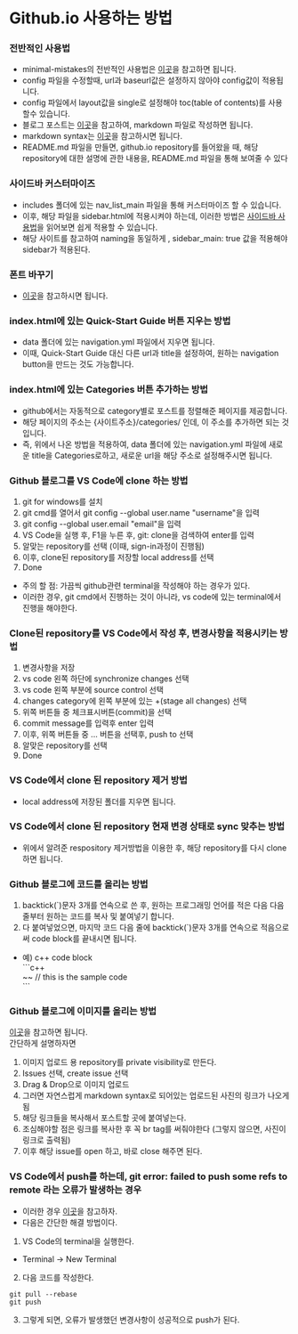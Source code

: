# Github.io 사용하는 방법

### 전반적인 사용법
- minimal-mistakes의 전반적인 사용법은 [이곳](https://mmistakes.github.io/minimal-mistakes/docs/quick-start-guide/)을 참고하면 됩니다.
- config 파일을 수정할때, url과 baseurl값은 설정하지 않아야 config값이 적용됩니다.
- config 파일에서 layout값을 single로 설정해야 toc(table of contents)를 사용할수 있습니다.
- 블로그 포스트는 [이곳](https://ansohxxn.github.io/blog/posting/)을 참고하여, markdown 파일로 작성하면 됩니다.
- markdown syntax는 [이곳](https://www.markdownguide.org/basic-syntax/)을 참고하시면 됩니다.
- README.md 파일을 만들면, github.io repository를 들어왔을 때, 해당 repository에 대한 설명에 관한 내용을, README.md 파일을 통해 보여줄 수 있다
 
 
### 사이드바 커스터마이즈
- includes 폴더에 있는 nav_list_main 파일을 통해 커스터마이즈 할 수 있습니다.
- 이후, 해당 파일을 sidebar.html에 적용시켜야 하는데, 이러한 방법은 [사이드바 사용법](https://ansohxxn.github.io/blog/category/)을 읽어보면 쉽게 적용할 수 있습니다.
- 해당 사이트를 참고하여 naming을 동일하게 , sidebar_main: true 값을 적용해야 sidebar가 적용된다.


### 폰트 바꾸기
- [이곳](https://oilmlio.com/blog/Change-the-GitHub-Blog-Font-RIDIBatang/)을 참고하시면 됩니다.


### index.html에 있는 Quick-Start Guide 버튼 지우는 방법
- data 폴더에 있는 navigation.yml 파일에서 지우면 됩니다.
- 이때, Quick-Start Guide 대신 다른 url과 title을 설정하여, 원하는 navigation button을 만드는 것도 가능합니다.


### index.html에 있는 Categories 버튼 추가하는 방법
- github에서는 자동적으로 category별로 포스트를 정렬해준 페이지를 제공합니다.
- 해당 페이지의 주소는 {사이트주소}/categories/ 인데, 이 주소를 추가하면 되는 것입니다.
- 즉, 위에서 나온 방법을 적용하여, data 폴더에 있는 navigation.yml 파일에 새로운 title을 Categories로하고, 새로운 url을 해당 주소로 설정해주시면 됩니다.


### Github 블로그를 VS Code에 clone 하는 방법
1. git for windows를 설치
2. git cmd를 열어서 git config --global user.name "username"을 입력
3. git config --global user.email "email"을 입력
4. VS Code을 실행 후, F1을 누른 후, git: clone을 검색하여 enter를 입력
5. 알맞는 repository를 선택 (이때, sign-in과정이 진행됨)
6. 이후, clone된 repository를 저장할 local address를 선택
7. Done
- 주의 할 점: 가끔씩 github관련 terminal을 작성해야 하는 경우가 있다.
- 이러한 경우, git cmd에서 진행하는 것이 아니라, vs code에 있는 terminal에서 진행을 해야한다.

### Clone된 repository를 VS Code에서 작성 후, 변경사항을 적용시키는 방법
1. 변경사항을 저장
2. vs code 왼쪽 하단에 synchronize changes 선택
3. vs code 왼쪽 부분에 source control 선택
4. changes category에 왼쪽 부분에 있는 +(stage all changes) 선택
5. 위쪽 버튼들 중 체크표시버튼(commit)을 선택
6. commit message를 입력후 enter 입력
7. 이후, 위쪽 버튼들 중 ... 버튼을 선택후, push to 선택
8. 알맞은 repository를 선택
9. Done

### VS Code에서 clone 된 repository 제거 방법
- local address에 저장된 폴더를 지우면 됩니다. 

### VS Code에서 clone 된 repository 현재 변경 상태로 sync 맞추는 방법
- 위에서 알려준 respository 제거방법을 이용한 후, 해당 repository를 다시 clone하면 됩니다.

### Github 블로그에 코드를 올리는 방법
1. backtick(\`)문자 3개를 연속으로 쓴 후, 원하는 프로그래밍 언어를 적은 다음 다음 줄부터 원하는 코드를 복사 및 붙여넣기 합니다.
2. 다 붙여넣었으면, 마지막 코드 다음 줄에 backtick(\`)문자 3개를 연속으로 적음으로써 code block를 끝내시면 됩니다.
- 예) c++ code block <br>
\`\`\`c++ <br>
~~ // this is the sample code <br>
\`\`\` <br>

### Github 블로그에 이미지를 올리는 방법
[이곳](https://ahribori.com/article/5a03bcfd6c9eef13d882e29a)을 참고하면 됩니다. <br>
간단하게 설명하자면 <br>
1. 이미지 업로드 용 repository를 private visibility로 만든다.
2. Issues 선택, create issue 선택
3. Drag & Drop으로 이미지 업로드
4. 그러면 자연스럽게 markdown syntax로 되어있는 업로드된 사진의 링크가 나오게됨
5. 해당 링크들을 복사해서 포스트할 곳에 붙여넣는다.
6. 조심해야할 점은 링크를 복사한 후 꼭 br tag를 써줘야한다 (그렇지 않으면, 사진이 링크로 출력됨)
7. 이후 해당 issue를 open 하고, 바로 close 해주면 된다.

### VS Code에서 push를 하는데, git error: failed to push some refs to remote 라는 오류가 발생하는 경우
- 이러한 경우 [이곳](https://stackoverflow.com/questions/24114676/git-error-failed-to-push-some-refs-to-remote)을 참고하자.
- 다음은 간단한 해결 방법이다.
1. VS Code의 terminal을 실행한다. 
 - Terminal -> New Terminal
2. 다음 코드를 작성한다.
 ```
git pull --rebase
git push
 ```
3. 그렇게 되면, 오류가 발생했던 변경사항이 성공적으로 push가 된다.
